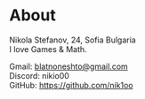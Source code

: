 # About

Nikola Stefanov, 24, Sofia Bulgaria\
I love Games & Math.

Gmail: blatnoneshto@gmail.com\
Discord: nikio00\
GitHub: https://github.com/nik1oo
